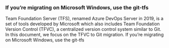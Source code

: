 ### If you’re migrating on Microsoft Windows, use the git-tfs ###

Team Foundation Server (TFS), renamed Azure DevOps Server in 2019, is a set of tools developed by Microsoft which also includes Team Foundation Version Control (TFVC), a centralized version control system similar to Git.
In this document, we focus on the TFVC to Git migration.
If you’re migrating on Microsoft Windows, use the git-tfs

